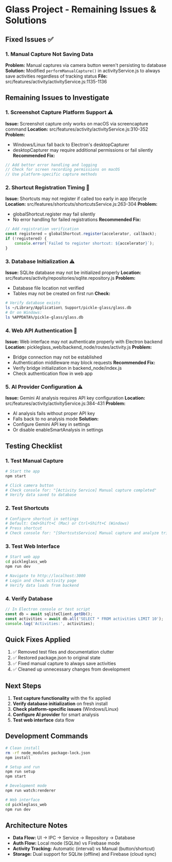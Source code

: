 # Glass Project - Remaining Issues & Solutions

## Fixed Issues ✅

### 1. Manual Capture Not Saving Data
**Problem:** Manual captures via camera button weren't persisting to database
**Solution:** Modified `performManualCapture()` in activityService.js to always save activities regardless of tracking status
**File:** src/features/activity/activityService.js:1135-1136

## Remaining Issues to Investigate

### 1. Screenshot Capture Platform Support ⚠️
**Issue:** Screenshot capture only works on macOS via screencapture command
**Location:** src/features/activity/activityService.js:310-352
**Problem:** 
- Windows/Linux fall back to Electron's desktopCapturer
- desktopCapturer may require additional permissions or fail silently
**Recommended Fix:**
```javascript
// Add better error handling and logging
// Check for screen recording permissions on macOS
// Use platform-specific capture methods
```

### 2. Shortcut Registration Timing 🔧
**Issue:** Shortcuts may not register if called too early in app lifecycle
**Location:** src/features/shortcuts/shortcutsService.js:263-304
**Problem:**
- globalShortcut.register may fail silently
- No error handling for failed registrations
**Recommended Fix:**
```javascript
// Add registration verification
const registered = globalShortcut.register(accelerator, callback);
if (!registered) {
    console.error(`Failed to register shortcut: ${accelerator}`);
}
```

### 3. Database Initialization ⚠️
**Issue:** SQLite database may not be initialized properly
**Location:** src/features/activity/repositories/sqlite.repository.js
**Problem:**
- Database file location not verified
- Tables may not be created on first run
**Check:**
```bash
# Verify database exists
ls ~/Library/Application\ Support/pickle-glass/glass.db
# Or on Windows:
ls %APPDATA%/pickle-glass/glass.db
```

### 4. Web API Authentication 🔐
**Issue:** Web interface may not authenticate properly with Electron backend
**Location:** pickleglass_web/backend_node/routes/activity.js
**Problem:**
- Bridge connection may not be established
- Authentication middleware may block requests
**Recommended Fix:**
- Verify bridge initialization in backend_node/index.js
- Check authentication flow in web app

### 5. AI Provider Configuration ⚠️
**Issue:** Gemini AI analysis requires API key configuration
**Location:** src/features/activity/activityService.js:384-431
**Problem:**
- AI analysis fails without proper API key
- Falls back to no analysis mode
**Solution:**
- Configure Gemini API key in settings
- Or disable enableSmartAnalysis in settings

## Testing Checklist

### 1. Test Manual Capture
```bash
# Start the app
npm start

# Click camera button
# Check console for: "[Activity Service] Manual capture completed"
# Verify data saved to database
```

### 2. Test Shortcuts
```bash
# Configure shortcut in settings
# Default: Cmd+Shift+C (Mac) or Ctrl+Shift+C (Windows)
# Press shortcut
# Check console for: "[ShortcutsService] Manual capture and analyze triggered"
```

### 3. Test Web Interface
```bash
# Start web app
cd pickleglass_web
npm run dev

# Navigate to http://localhost:3000
# Login and check activity page
# Verify data loads from backend
```

### 4. Verify Database
```javascript
// In Electron console or test script
const db = await sqliteClient.getDb();
const activities = await db.all('SELECT * FROM activities LIMIT 10');
console.log('Activities:', activities);
```

## Quick Fixes Applied

1. ✅ Removed test files and documentation clutter
2. ✅ Restored package.json to original state
3. ✅ Fixed manual capture to always save activities
4. ✅ Cleaned up unnecessary changes from development

## Next Steps

1. **Test capture functionality** with the fix applied
2. **Verify database initialization** on fresh install
3. **Check platform-specific issues** (Windows/Linux)
4. **Configure AI provider** for smart analysis
5. **Test web interface** data flow

## Development Commands

```bash
# Clean install
rm -rf node_modules package-lock.json
npm install

# Setup and run
npm run setup
npm start

# Development mode
npm run watch:renderer

# Web interface
cd pickleglass_web
npm run dev
```

## Architecture Notes

- **Data Flow:** UI → IPC → Service → Repository → Database
- **Auth Flow:** Local mode (SQLite) vs Firebase mode
- **Activity Tracking:** Automatic (interval) vs Manual (button/shortcut)
- **Storage:** Dual support for SQLite (offline) and Firebase (cloud sync)